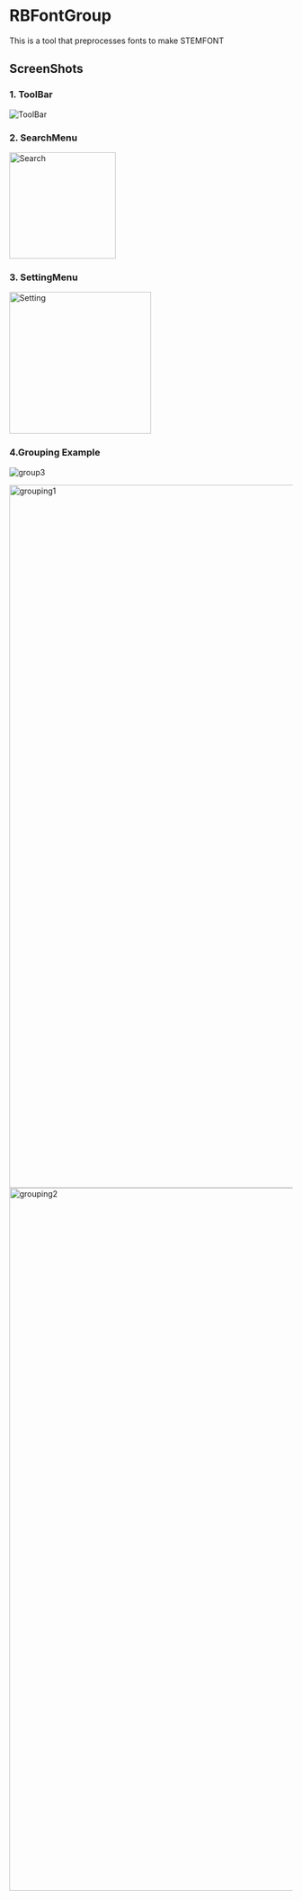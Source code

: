 # RBFontGroup
This is a tool that preprocesses fonts to make STEMFONT

## ScreenShots

### 1. ToolBar
![ToolBar](https://user-images.githubusercontent.com/51118441/91861371-b2b32580-eca7-11ea-8e66-5772ec8ca859.PNG)

### 2. SearchMenu
<img width="189" alt="Search" src="https://user-images.githubusercontent.com/51118441/91861815-366d1200-eca8-11ea-8dd5-577ce6b3b228.png">

### 3. SettingMenu
<img width="252" alt="Setting" src="https://user-images.githubusercontent.com/51118441/91861832-3a009900-eca8-11ea-83d6-75f5e6bd38d6.png">

### 4.Grouping Example 
![group3](https://user-images.githubusercontent.com/51118441/91861860-408f1080-eca8-11ea-898d-c43e3463772e.PNG)

<img width="1249" alt="grouping1" src="https://user-images.githubusercontent.com/51118441/91861879-4553c480-eca8-11ea-8582-579bc52e6f4e.png">

<img width="1249" alt="grouping2" src="https://user-images.githubusercontent.com/51118441/91861903-4ab10f00-eca8-11ea-95e9-0de2d9be077a.png">

